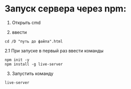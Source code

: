 # Запуск сервера через npm:
1. Открыть cmd

2. ввести 
```
cd /D "путь до файла".html
```
2.1 При запуске в первый раз ввести команды
```	
npm init -y
npm install -g live-server
```

3. Запустить команду 
```	
live-server
```